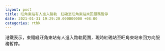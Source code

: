 ```yaml
---
layout: post
title: 旺角東站有人進入路軌　紅磡至旺角東站來回服務暫停
date: 2021-01-31 19:29:20.000000000 +08:00
categories: rthk
---
```


港鐵表示，東鐵綫旺角東站有人進入路軌範圍，現時紅磡站至旺角東站來回方向服務暫停。
